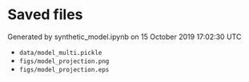 # Saved files 


Generated by synthetic_model.ipynb on 15 October 2019 17:02:30 UTC

*  `data/model_multi.pickle` 
*  `figs/model_projection.png` 
*  `figs/model_projection.eps` 
